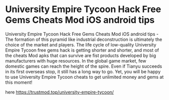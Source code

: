 # University Empire Tycoon Hack Free Gems Cheats Mod iOS android tips

University Empire Tycoon Hack Free Gems Cheats Mod iOS android tips - The formation of this pyramid like industrial deconstruction is ultimately the choice of the market and players. The life cycle of low-quality University Empire Tycoon free gems hack is getting shorter and shorter, and most of the cheats Mod apks that can survive are fist products developed by big manufacturers with huge resources. In the global game market, few domestic games can reach the height of the spire. Even if Tianyu succeeds in its first overseas stop, it still has a long way to go. Yet, you will be happy to use University Empire Tycoon cheats to get unlimited money and gems at this moment!

here https://trustmod.top/university-empire-tycoon/

